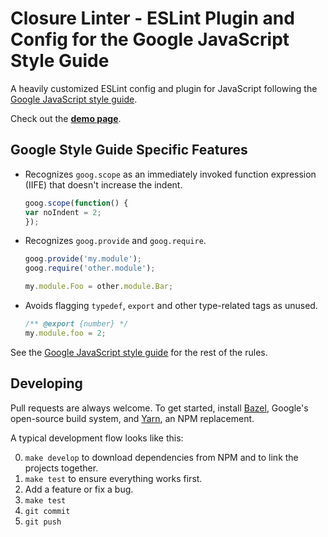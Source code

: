 # Closure Linter - ESLint Plugin and Config for the Google JavaScript Style Guide


A heavily customized ESLint config and plugin for JavaScript following
the
[Google JavaScript style guide](https://google.github.io/styleguide/jsguide.html).

Check out the [**demo page**](https://google.github.io/eslint-closure/).

## Google Style Guide Specific Features

- Recognizes `goog.scope` as an immediately invoked function expression (IIFE)
  that doesn't increase the indent.

  ```javascript
  goog.scope(function() {
  var noIndent = 2;
  });
  ```
  
- Recognizes `goog.provide` and `goog.require`.

  ```javascript
  goog.provide('my.module');
  goog.require('other.module');
  
  my.module.Foo = other.module.Bar;
  ```

- Avoids flagging `typedef`, `export` and other type-related tags as unused.

  ```javascript
  /** @export {number} */
  my.module.foo = 2;
  ```
  
See the
[Google JavaScript style guide](https://google.github.io/styleguide/jsguide.html) for
the rest of the rules.

## Developing

Pull requests are always welcome.  To get started,
install [Bazel](https://bazel.build/), Google's open-source build system,
and [Yarn](https://yarnpkg.com/en/), an NPM replacement.

A typical development flow looks like this:

0. `make develop` to download dependencies from NPM and to link the projects together.
1. `make test` to ensure everything works first.
2. Add a feature or fix a bug.
3. `make test`
4. `git commit`
5. `git push`

